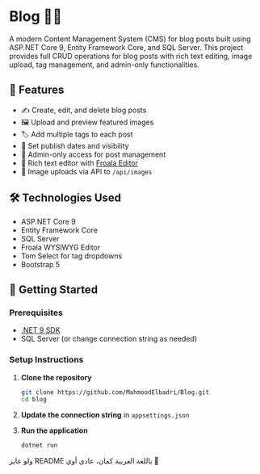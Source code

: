 
# Blog 📝🚀

A modern Content Management System (CMS) for blog posts built using ASP.NET Core 9, Entity Framework Core, and SQL Server. This project provides full CRUD operations for blog posts with rich text editing, image upload, tag management, and admin-only functionalities.

## 🌟 Features

- ✍️ Create, edit, and delete blog posts
- 🖼 Upload and preview featured images
- 🏷 Add multiple tags to each post
- 📅 Set publish dates and visibility
- 🔐 Admin-only access for post management
- 🎨 Rich text editor with [Froala Editor](https://froala.com/wysiwyg-editor/)
- 📂 Image uploads via API to `/api/images`

## 🛠 Technologies Used

- ASP.NET Core 9
- Entity Framework Core
- SQL Server
- Froala WYSIWYG Editor
- Tom Select for tag dropdowns
- Bootstrap 5

## 🚀 Getting Started

### Prerequisites

- [.NET 9 SDK](https://dotnet.microsoft.com/en-us/download)
- SQL Server (or change connection string as needed)

### Setup Instructions

1. **Clone the repository**

   ```bash
   git clone https://github.com/MahmoodElbadri/Blog.git
   cd blog
   ```

2. **Update the connection string** in `appsettings.json`

3. **Run the application**

   ```bash
   dotnet run
   ```


ولو عايز README باللغة العربية كمان، عادي أوي 🧉
